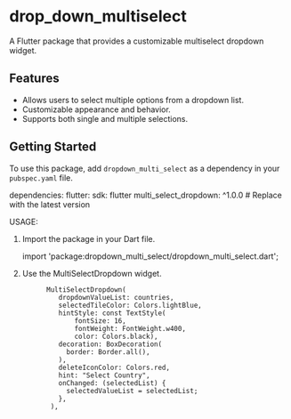 # drop_down_multiselect


A Flutter package that provides a customizable multiselect dropdown widget.


## Features

- Allows users to select multiple options from a dropdown list.
- Customizable appearance and behavior.
- Supports both single and multiple selections.

## Getting Started

To use this package, add `dropdown_multi_select` as a dependency in your `pubspec.yaml` file.

dependencies:
  flutter:
    sdk: flutter
  multi_select_dropdown: ^1.0.0 # Replace with the latest version

USAGE:

1. Import the package in your Dart file.

    import 'package:dropdown_multi_select/dropdown_multi_select.dart';

2. Use the MultiSelectDropdown widget.

             MultiSelectDropdown(
                dropdownValueList: countries,
                selectedTileColor: Colors.lightBlue,
                hintStyle: const TextStyle(
                    fontSize: 16,
                    fontWeight: FontWeight.w400,
                    color: Colors.black),
                decoration: BoxDecoration(
                  border: Border.all(),
                ),
                deleteIconColor: Colors.red,
                hint: "Select Country",
                onChanged: (selectedList) {
                  selectedValueList = selectedList;
                },
              ),

   

